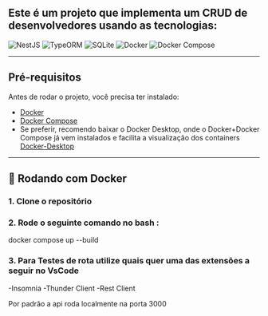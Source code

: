 ## Este é um projeto que implementa um CRUD  de desenvolvedores usando as tecnologias:  
![NestJS](https://img.shields.io/badge/NestJS-%23E0234E.svg?style=for-the-badge&logo=nestjs&logoColor=white)
![TypeORM](https://img.shields.io/badge/ORM-TypeORM-blueviolet?style=for-the-badge)
![SQLite](https://img.shields.io/badge/SQLite-07405E?style=for-the-badge&logo=sqlite&logoColor=white)
![Docker](https://img.shields.io/badge/Docker-2496ED?style=for-the-badge&logo=docker&logoColor=white)
![Docker Compose](https://img.shields.io/badge/Docker--Compose-000000?style=for-the-badge&logo=docker&logoColor=white)



---

## Pré-requisitos

Antes de rodar o projeto, você precisa ter instalado:

- [Docker](https://www.docker.com/)
- [Docker Compose](https://docs.docker.com/compose/)
- Se preferir, recomendo baixar o Docker Desktop, onde o Docker+Docker Compose já vem instalados e facilita a visualização dos containers [Docker-Desktop](https://docs.docker.com/desktop/)

---

## 🐳 Rodando com Docker

### 1. Clone o repositório
### 2. Rode o seguinte comando no bash : 
  docker compose up --build

### 3. Para Testes de rota utilize quais quer uma das extensões a seguir no VsCode
-Insomnia
-Thunder Client
-Rest Client

Por padrão a api roda localmente na porta 3000


